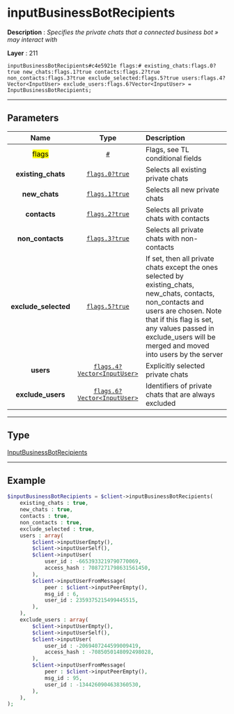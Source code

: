 # inputBusinessBotRecipients

**Description** : *Specifies the private chats that a connected business bot » may interact with*

**Layer** : 211

```tl
inputBusinessBotRecipients#c4e5921e flags:# existing_chats:flags.0?true new_chats:flags.1?true contacts:flags.2?true non_contacts:flags.3?true exclude_selected:flags.5?true users:flags.4?Vector<InputUser> exclude_users:flags.6?Vector<InputUser> = InputBusinessBotRecipients;
```

---

## Parameters

| Name | Type | Description |
| :---: | :---: | :--- |
| <mark>flags</mark> | [`#`](type/#) | Flags, see TL conditional fields |
| **existing_chats** | [`flags.0?true`](type/true) | Selects all existing private chats |
| **new_chats** | [`flags.1?true`](type/true) | Selects all new private chats |
| **contacts** | [`flags.2?true`](type/true) | Selects all private chats with contacts |
| **non_contacts** | [`flags.3?true`](type/true) | Selects all private chats with non-contacts |
| **exclude_selected** | [`flags.5?true`](type/true) | If set, then all private chats except the ones selected by existing_chats, new_chats, contacts, non_contacts and users are chosen. Note that if this flag is set, any values passed in exclude_users will be merged and moved into users by the server |
| **users** | [`flags.4?Vector<InputUser>`](type/InputUser) | Explicitly selected private chats |
| **exclude_users** | [`flags.6?Vector<InputUser>`](type/InputUser) | Identifiers of private chats that are always excluded |

---

## Type

[InputBusinessBotRecipients](type/InputBusinessBotRecipients)

---

## Example

```php
$inputBusinessBotRecipients = $client->inputBusinessBotRecipients(
	existing_chats : true,
	new_chats : true,
	contacts : true,
	non_contacts : true,
	exclude_selected : true,
	users : array(
		$client->inputUserEmpty(),
		$client->inputUserSelf(),
		$client->inputUser(
			user_id : -6653933219790770069,
			access_hash : 7087271798631561450,
		),
		$client->inputUserFromMessage(
			peer : $client->inputPeerEmpty(),
			msg_id : 6,
			user_id : 2359375215499445515,
		),
	),
	exclude_users : array(
		$client->inputUserEmpty(),
		$client->inputUserSelf(),
		$client->inputUser(
			user_id : -2069407244599009419,
			access_hash : -7085050148092498028,
		),
		$client->inputUserFromMessage(
			peer : $client->inputPeerEmpty(),
			msg_id : 95,
			user_id : -1344260904638360530,
		),
	),
);
```